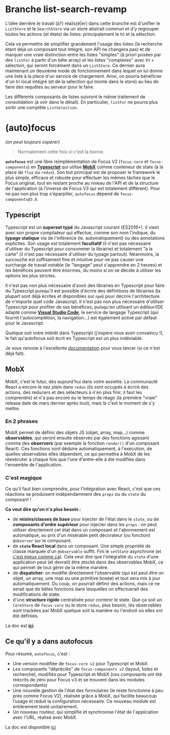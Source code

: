 # Branche list-search-revamp
L'idée derrière le travail (à?) réalis(é|er) dans cette branche est d'unifier le `ListStore` et le `SearchStore` via un store abstrait commun et d'y regrouper toutes les actions (et états) de listes: principalement le tri et la sélection.

Cela va permettre de simplifier grandement l'usage des listes (la recherche étant déjà un composant tout intégré, son API ne changera pas) et de marquer une vraie distinction entre les listes "simples" (à priori posées par des `listFor` à partir d'un bête array) et les listes "complexes" avec tri + sélection, qui seront forcément dans un `ListStore`. Ce dernier aura maintenant un deuxième mode de fonctionnement dans lequel on lui donne une liste à la place d'un service de chargement. Ainsi, on pourra bénéficier d'un tri local intégré (et de la sélection qui monte dans le store) au lieu de faire des requêtes au serveur pour le faire.

Les différents composants de listes suivront le même traitement de consolidation (à voir dans le détail). En particulier, `listFor` ne pourra plus sortir une complète `ListSelection`.

# (auto)focus
*(on peut toujours espérer)*

> Normalement cette fois-ci c'est la bonne.

**`autofocus`** est une libre réimplémentation de Focus V2 (`focus-core` et `focus-components`) en **[Typescript](http://www.typescriptlang.org)** qui utilise **[MobX](http://mobxjs.github.io/mobx)** comme conteneur de state (à la place de `flux` ou `redux`).
Son but principal est de proposer le framework le plus simple, efficace et robuste pour effectuer les mêmes tâches que le Focus original, tout en restant proche au niveau de l'API et de la structure de l'application (à l'inverse de Focus V3 qui est totalement différent). Pour ne pas non plus trop s'éparpiller, `autofocus` dépend de `focus-components@3.0`.

## Typescript
Typescript est un **superset typé** du Javascript courant (ES2016+). Il vient avec son propre compilateur qui effectue, comme son nom l'indique, du **typage statique** via de l'inférence (ie. automatiquement) ou des annotations explicites. Son usage est totalement **facultatif** (il n'est pas nécessaire d'utiliser du Typescript pour consommer la librairie) et totalement "à la carte" (il n'est pas nécessaire d'utiliser du typage partout). Néanmoins, la surcouche est suffisament fine et intuitive pour ne pas causer une surcharge de travail notable (le "langage" peut s'apprendre en 2 heures) et les bénéfices peuvent être énormes, du moins si on se décide à utiliser les options les plus strictes.

Il n'est pas non plus nécessaire d'avoir des libraries en Typescript pour faire du Typescript puisqu'il est possible d'écrire des définitions de librairies (la plupart sont déjà écrites et disponibles sur `npm`) pour décrire l'architecture de n'importe quel code Javascript. Il n'est pas non plus nécessaire d'utiliser Typescript pour profiter de ses bénéfices, puisqu'en utilisant un éditeur/IDE adapté comme **[Visual Studio Code](http://code.visualstudio.com)**, le service de langage Typescript (qui fournit l'autocomplétion, la navigation...) est également activé par défaut pour le Javascript.

Quelque soit votre intérêt dans Typescript (j'espère vous avoir convaincu !), le fait qu'autofocus soit écrit en Typescript est un plus indéniable.

Je vous renvoie à l'excellente [documentation](http://www.typescriptlang.org/docs/tutorial.html) pour vous lancer (si ce n'est déjà fait).

## MobX
MobX, c'est le futur, dès aujourd'hui dans votre assiette. La communauté React a encore le nez plein dans `redux` (ils sont occupés à écrire des actions, des reducers et des sélecteurs à n'en plus finir, il faut les comprendre) et n'a pas encore eu le temps de réagir (la première "vraie" release date de mars dernier après tout), mais là c'est le moment de s'y mettre.

### En 2 phrases
MobX permet de définir des objets JS (objet, array, map...) comme **observables**, qui seront ensuite observés par des fonctions agissant comme des **observers** (par exemple la fonction `render()` d'un composant React). Ces fonctions vont déduire automatiquement, à l'exécution, de quelles observables elles dépendent, ce qui permettra à MobX de les réexécuter à chaque fois que l'une d'entre-elle à été modifiée dans l'ensemble de l'application.

### C'est magique
Ce qu'il faut bien comprendre, pour l'intégration avec React, c'est que ces réactions se produisent indépendamment des `props` ou du `state` du composant !

**Ca veut dire qu'on n'a plus besoin :**
* de **mixins/classes de base** pour injecter de l'état dans le `state`, ou de **composants d'ordre supérieur** pour injecter dans les `props` : on peut utiliser directement cet état dans un composant et l'abonnement est automatique, au prix d'un misérable petit décorateur (ou fonction) `@observer` sur le composant.
* de **`state` React local** dans un composant. Une simple propriété de classe marquée d'un `@observable` suffit. Fini le `setState` asynchrone (et [c'est mieux comme ça](https://medium.com/@mweststrate/3-reasons-why-i-stopped-using-react-setstate-ab73fc67a42e#.97vfrg1k0)). Cela veut dire que l'intégralité du `state` d'une application peut (et devrait) être stocké dans des observables MobX, ce qui permet de tout gérer de la même manière.
* de **dispatcher**: on modifie directement l'observable (qui est peut être un objet, un array, une map ou une primitive boxée) et tout sera mis à jour automatiquement. Du coup, on pourrait définir des actions, mais ce ne serait que de bêtes fonctions dans lesquelles on effectuerait des modifications de state.
* d'une **structure rigide** centralisée pour contenir le state. Que ça soit un `CoreStore` de `focus-core` ou le store `redux`, plus besoin, les observables sont trackées par MobX quelque soit la manière ou l'endroit où elles ont été définies.

La doc est **[ici](http://mobxjs.github.io/mobx)**.

## Ce qu'il y a dans autofocus
Pour résumé, `autofocus`, c'est :
- Une version modifiée de `focus-core v2` pour Typescript et MobX
- Les composants "dépréciés" de `focus-components v2` (layout, listes et recherche), modifiés pour Typescript et MobX (ces composants ont été réécrits de zéro pour Focus v3 et se trouvent dans les modules correspondants)
- Une nouvelle gestion de l'état des formulaires (le reste fonctionne à peu près comme Focus V2), réalisée grâce à MobX, qui facilite beaucoup l’usage et réduit la configuration nécessaire. Ce nouveau module est entièrement testé unitairement.
- Un nouveau routeur, qui simplifie et synchronise l'état de l'application avec l'URL, réalisé avec MobX.

La doc est disponible [ici](src)